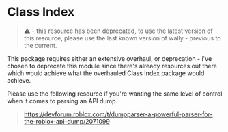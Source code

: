 # Class Index

> ⚠️ - this resource has been deprecated, to use the latest version of this resource, please use the last known version of wally - previous to the current.

This package requires either an extensive overhaul, or deprecation - i've chosen to deprecate this module since there's already resources out there which would achieve what the overhauled Class Index package would achieve.

Please use the following resource if you're wanting the same level of control when it comes to parsing an API dump.

> https://devforum.roblox.com/t/dumpparser-a-powerful-parser-for-the-roblox-api-dump/2071099